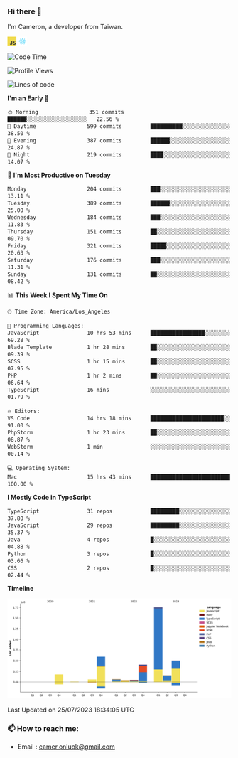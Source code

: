 ### Hi there 👋

I'm Cameron, a developer from Taiwan.


<code><img height="20" src="https://raw.githubusercontent.com/github/explore/80688e429a7d4ef2fca1e82350fe8e3517d3494d/topics/javascript/javascript.png"></code>
<code><img height="20" src="https://raw.githubusercontent.com/github/explore/80688e429a7d4ef2fca1e82350fe8e3517d3494d/topics/react/react.png"></code>



<!--START_SECTION:waka-->
![Code Time](http://img.shields.io/badge/Code%20Time-991%20hrs%203%20mins-blue)

![Profile Views](http://img.shields.io/badge/Profile%20Views-0-blue)

![Lines of code](https://img.shields.io/badge/From%20Hello%20World%20I%27ve%20Written-3.8%20million%20lines%20of%20code-blue)

**I'm an Early 🐤** 

```text
🌞 Morning                351 commits         ██████░░░░░░░░░░░░░░░░░░░   22.56 % 
🌆 Daytime                599 commits         ██████████░░░░░░░░░░░░░░░   38.50 % 
🌃 Evening                387 commits         ██████░░░░░░░░░░░░░░░░░░░   24.87 % 
🌙 Night                  219 commits         ████░░░░░░░░░░░░░░░░░░░░░   14.07 % 
```
📅 **I'm Most Productive on Tuesday** 

```text
Monday                   204 commits         ███░░░░░░░░░░░░░░░░░░░░░░   13.11 % 
Tuesday                  389 commits         ██████░░░░░░░░░░░░░░░░░░░   25.00 % 
Wednesday                184 commits         ███░░░░░░░░░░░░░░░░░░░░░░   11.83 % 
Thursday                 151 commits         ██░░░░░░░░░░░░░░░░░░░░░░░   09.70 % 
Friday                   321 commits         █████░░░░░░░░░░░░░░░░░░░░   20.63 % 
Saturday                 176 commits         ███░░░░░░░░░░░░░░░░░░░░░░   11.31 % 
Sunday                   131 commits         ██░░░░░░░░░░░░░░░░░░░░░░░   08.42 % 
```


📊 **This Week I Spent My Time On** 

```text
🕑︎ Time Zone: America/Los_Angeles

💬 Programming Languages: 
JavaScript               10 hrs 53 mins      █████████████████░░░░░░░░   69.28 % 
Blade Template           1 hr 28 mins        ██░░░░░░░░░░░░░░░░░░░░░░░   09.39 % 
SCSS                     1 hr 15 mins        ██░░░░░░░░░░░░░░░░░░░░░░░   07.95 % 
PHP                      1 hr 2 mins         ██░░░░░░░░░░░░░░░░░░░░░░░   06.64 % 
TypeScript               16 mins             ░░░░░░░░░░░░░░░░░░░░░░░░░   01.79 % 

🔥 Editors: 
VS Code                  14 hrs 18 mins      ███████████████████████░░   91.00 % 
PhpStorm                 1 hr 23 mins        ██░░░░░░░░░░░░░░░░░░░░░░░   08.87 % 
WebStorm                 1 min               ░░░░░░░░░░░░░░░░░░░░░░░░░   00.14 % 

💻 Operating System: 
Mac                      15 hrs 43 mins      █████████████████████████   100.00 % 
```

**I Mostly Code in TypeScript** 

```text
TypeScript               31 repos            █████████░░░░░░░░░░░░░░░░   37.80 % 
JavaScript               29 repos            █████████░░░░░░░░░░░░░░░░   35.37 % 
Java                     4 repos             █░░░░░░░░░░░░░░░░░░░░░░░░   04.88 % 
Python                   3 repos             █░░░░░░░░░░░░░░░░░░░░░░░░   03.66 % 
CSS                      2 repos             █░░░░░░░░░░░░░░░░░░░░░░░░   02.44 % 
```



**Timeline**

![Lines of Code chart](https://raw.githubusercontent.com/camer0nluo/camer0nluo/main/assets/bar_graph.png)


 Last Updated on 25/07/2023 18:34:05 UTC
<!--END_SECTION:waka-->

### 📫 How to reach me:
- Email : camer.onluok@gmail.com
